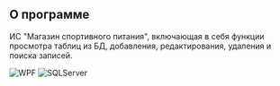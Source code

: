 ## О программе

ИС "Магазин спортивного питания", включающая в себя функции просмотра таблиц из БД, добавления, редактирования, удаления и поиска записей.

![WPF](https://img.shields.io/badge/WPF-5C2D91?style=for-the-badge&logoColor=white)
![SQLServer](https://img.shields.io/badge/Microsoft%20SQL%20Server-CC2927?style=for-the-badge&logo=microsoft%20sql%20server&logoColor=white)
